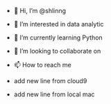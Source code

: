 - 👋 Hi, I’m @shlinng
- 👀 I’m interested in data analytic
- 🌱 I’m currently learning Python
- 💞️ I’m looking to collaborate on 
- 📫 How to reach me 

- add new line from cloud9

- add new line from local mac

<!---
shlinng/shlinng is a ✨ special ✨ repository because its `README.md` (this file) appears on your GitHub profile.
You can click the Preview link to take a look at your changes.
--->
